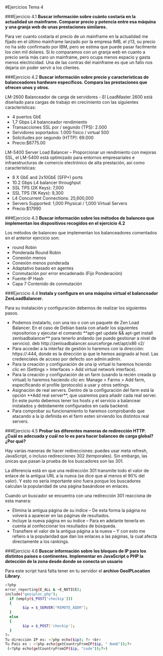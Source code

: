 #Ejercicios Tema 4

###Ejercicio 4.1
**Buscar información sobre cuánto costaría en la actualidad un mainframe. Comparar precio y potencia entre esa máquina y una granja web de unas prestaciones similares.**  

Para ver cuanto costaría el precio de un mainframe en la actualidad me fijado en el último mainframe lanzado por la empresa IMB, el z13, su precio no ha sido confirmado por IBM, pero se estima que puede pasar facilmente los cien mil dolares. Si lo comparamos con un granja web en cuanto a precio sería más caro un mainframe, pero ocupa menos espacio y gasta menos electricidad.
Una de las contras del mainframe es que un fallo nos dejaria sin poder servir a los clientes.

###Ejercicio 4.2
**Buscar información sobre precio y características de balanceadores hardware específicos. Compara las prestaciones que ofrecen unos y otros.**  

LM-2600 Balanceador de carga de servidores - El LoadMaster 2600 está diseñado para cargas de trabajo en crecimiento con las siguientes características:
<ul>
<li>4 puertos GbE</li>
<li>1,7 Gbps L4 balanceador rendimiento</li>
<li>Transacciones SSL por / segundo (TPS): 2.000</li>
<li>Servidores soportados: 1.000 físico / virtual 500</li>
<li>Solicitudes por segundo (HTTP): 69.000</li>
<li>Precio:$6775.00</li>
</ul>

LM-5400 Server Load Balancer – Proporcionar un rendimiento con mejoras SSL, el LM-5400 está optimizado para entornos empresariales e infraestructuras de comercio electrónico de alta prestación, así como características:
<ul>
<li>8 X GbE and 2x10GbE (SFP+) ports</li>
<li>10.2 Gbps L4 balancer throughput</li>
<li>SSL TPS (2K Keys): 7,000</li>
<li>SSL TPS (1K Keys): 9,300</li>
<li>L4 Concurrent Connections: 25,600,000</li>
<li>Servers Supported: 1,000 Physical / 1,000 Virtual Servers</li>
<li>Precio:$17990</li>
</ul>

###Ejercicio 4.3
**Buscar información sobre los métodos de balanceo que implementan los dispositivos recogidos en el ejercicio 4.2**  

Los métodos de balanceo que implementan los balanceadores comentados en el anterior ejercicio son:
<ul>
<li>round Robin</li>
<li>Ponderada Round Robin</li>
<li>Conexión menos</li>
<li>Conexión menos ponderada</li>
<li>Adaptativo basado en agentes</li>
<li>Conmutación por error encadenado (Fijo Ponderación)</li>
<li>Fuente-IP Hash</li>
<li>Capa 7 Contenido de conmutación</li>
</ul>

###Ejercicio 4.4
**Instala y configura en una máquina virtual el balanceador ZenLoadBalancer.**  

Para su instalación y configuración debemos de realizar los siguientes pasos.
<ul>
<li>Podemos instalarlo, con una iso o con un paquete de Zen Load Balancer. En el caso de Debian basta con añadir los siguientes repositorios y ejecutar el comando  **apt-get update && apt-get install zenloadbalancer** para tenerlo andando (se puede gestionar a nivel de servicio).
deb http://zenloadbalancer.sourceforge.net/apt/x86 v2/</li>
<li>Para acceder a la interfaz de gestión lo haremos con la dirección: https://<ip>:444, donde <ip> es la dirección ip que le hemos asignado al host. Las credenciales de acceso por defecto son admin:admin.</li>
<li>Para la creación y configuración de una ip virtual lo haremos hciendo clic en (Settings > Interfaces > Add virtual network interface).</li>
<li>Para la creación y configuración de un farm (usando la recién creada ip virtual) lo haremos haciendo clic en: Manage > Farms > Add farm, especificando el profile (protocolo) a usar y otros settings.</li>
<li>Asignación de real servers. Dentro de la configuración del farm está la opción **Add real server**, que usaremos para añadir cada real server. En este punto debemos tener los hosts y el servicio a balancear instalados y debidamente configurados en cada backend.</li>
<li>Para comprobar su funcionamiento lo haremos comprobando que atacando a la ip definida en el farm esten sirviendo los distintos real servers.</li>
</ul>

###Ejercicio 4.5
**Probar las diferentes maneras de redirección HTTP. ¿Cuál es adecuada y cuál no lo es para hacer balanceo de carga global? ¿Por qué?**  

Hay varias maneras de hacer redirecciones: puedes usar meta refresh, JavaScript, o incluso redirecciones 302 (temporales). Sin embargo, las únicas que pasan la prueba de los buscadores son las 301.

La diferencia está en que una redirección 301 transmite todo el valor de enlace de la antigua URL a la nueva (se dice que al menos el 90% del valor). Y esto no sería importante sino fuera porque los buscadores calculan la popularidad de una página basándose en enlaces.

Cuando un buscador se encuentra con una redirección 301 reacciona de esta manera:
<ul>
  <li>Elimina la antigua página de su índice – De esta forma la página no volverá a aparecer en las páginas de resultados.</li>
  <li>Incluye la nueva página en su índice – Para en adelante tenerla en cuenta al confeccionar los resultados de búsqueda.</li>
  <li>Transfiere el valor de la antigua página a la nueva – Y con esto me refiero a la popularidad que dan los enlaces a las páginas, la cual afecta directamente a los rankings.</li>
</ul>

###Ejercicio 4.6
**Buscar información sobre los bloques de IP para los distintos países o continentes. Implementar en JavaScript o PHP la detección de la zona desde donde se conecta un usuario**  

Para este script hará falta tener en tu servidor el **archivo GeoIPLocation Library**.
```sh
<?php
error_reporting(E_ALL & ~E_NOTICE);
include("geoiploc.php"); 
  if (empty($_POST['checkip']))
  {
        $ip = $_SERVER["REMOTE_ADDR"]; 
  }
  else
  {
        $ip = $_POST['checkip']; 
  }
?> 
Tu dirección IP es: <?php echo($ip); ?> <br>
Tu País es : <?php echo(getCountryFromIP($ip, " NamE"));?>
 (<?php echo(getCountryFromIP($ip, "code"));?>)
 ```
 

